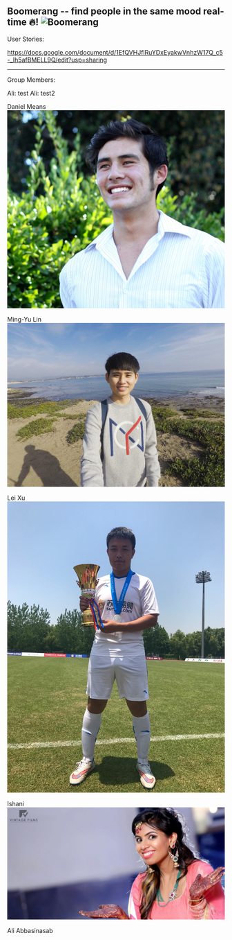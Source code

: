 Boomerang -- find people in the same mood real-time 🔥!
![Boomerang](http://www.clker.com/cliparts/0/o/J/F/a/j/chocolate-boomerang.svg?raw=true) 
-----------------------------------------------------------------------
User Stories:

https://docs.google.com/document/d/1EfQVHJflRuYDxEyakwVnhzW17Q_c5-_Ih5afBMELL9Q/edit?usp=sharing

-----------------------------------------------------------------------
Group Members:

Ali: test
Ali: test2

Daniel Means
![Alt text](/Daniel.jpg?raw=true)

Ming-Yu Lin
![Alt text](/Mingyu.jpg?raw=true)

Lei Xu
![Alt text](/Lei.jpg?raw=true)

Ishani
![Alt text](/ishani.jpg?raw=true)

Ali Abbasinasab



